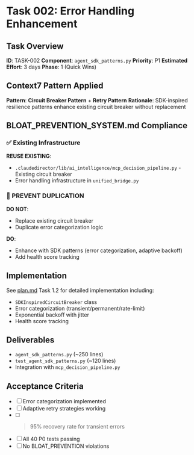 # Task 002: Error Handling Enhancement

## Task Overview
**ID**: TASK-002
**Component**: `agent_sdk_patterns.py`
**Priority**: P1
**Estimated Effort**: 3 days
**Phase**: 1 (Quick Wins)

## Context7 Pattern Applied
**Pattern**: **Circuit Breaker Pattern** + **Retry Pattern**
**Rationale**: SDK-inspired resilience patterns enhance existing circuit breaker without replacement

## BLOAT_PREVENTION_SYSTEM.md Compliance

### ✅ Existing Infrastructure
**REUSE EXISTING**:
- `.claudedirector/lib/ai_intelligence/mcp_decision_pipeline.py` - Existing circuit breaker
- Error handling infrastructure in `unified_bridge.py`

### 🚫 PREVENT DUPLICATION
**DO NOT**:
- Replace existing circuit breaker
- Duplicate error categorization logic

**DO**:
- Enhance with SDK patterns (error categorization, adaptive backoff)
- Add health score tracking

## Implementation

See [plan.md](../plan.md) Task 1.2 for detailed implementation including:
- `SDKInspiredCircuitBreaker` class
- Error categorization (transient/permanent/rate-limit)
- Exponential backoff with jitter
- Health score tracking

## Deliverables
- `agent_sdk_patterns.py` (~250 lines)
- `test_agent_sdk_patterns.py` (~120 lines)
- Integration with `mcp_decision_pipeline.py`

## Acceptance Criteria
- [ ] Error categorization implemented
- [ ] Adaptive retry strategies working
- [ ] >95% recovery rate for transient errors
- [ ] All 40 P0 tests passing
- [ ] No BLOAT_PREVENTION violations
